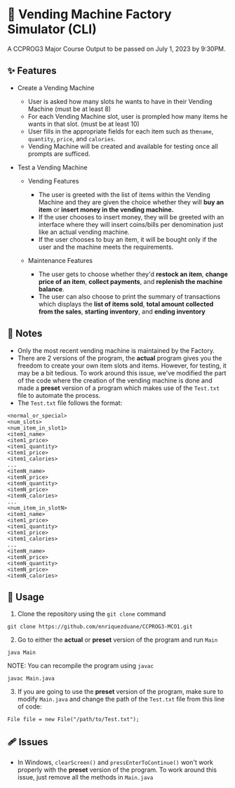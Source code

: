 # 🏧 Vending Machine Factory Simulator (CLI)

A CCPROG3 Major Course Output to be passed on July 1, 2023 by 9:30PM.

## ✨ Features

- Create a Vending Machine

  - User is asked how many slots he wants to have in their Vending Machine (must be at least 8)
  - For each Vending Machine slot, user is prompled how many items he wants in that slot. (must be at least 10)
  - User fills in the appropriate fields for each item such as the`name`, `quantity`, `price`, and `calories`.
  - Vending Machine will be created and available for testing once all prompts are sufficed.

- Test a Vending Machine

  - Vending Features
    - The user is greeted with the list of items within the Vending Machine and they are given the choice whether they will **buy an item** or **insert money in the vending machine.**
    - If the user chooses to insert money, they will be greeted with an interface where they will insert coins/bills per denomination just like an actual vending machine.
    - If the user chooses to buy an item, it will be bought only if the user and the machine meets the requirements.

  - Maintenance Features
    - The user gets to choose whether they'd **restock an item**, **change price of an item**, **collect payments**, and **replenish the machine balance**.
    - The user can also choose to print the summary of transactions which displays the **list of items sold**, **total amount collected from the sales**, **starting inventory**, and **ending inventory**

## 📝 Notes

- Only the most recent vending machine is maintained by the Factory.
- There are 2 versions of the program, the **actual** program gives you the freedom to create your own item slots and items. However, for testing, it may be a bit tedious. To work around this issue, we've modified the part of the code where the creation of the vending machine is done and made a **preset** version of a program which makes use of the `Test.txt` file to automate the process.
- The `Test.txt` file follows the format:

```
<normal_or_special>
<num_slots>
<num_item_in_slot1>
<item1_name>
<item1_price>
<item1_quantity>
<item1_price>
<item1_calories>
...
<itemN_name>
<itemN_price>
<itemN_quantity>
<itemN_price>
<itemN_calories>
...
<num_item_in_slotN>
<item1_name>
<item1_price>
<item1_quantity>
<item1_price>
<item1_calories>
...
<itemN_name>
<itemN_price>
<itemN_quantity>
<itemN_price>
<itemN_calories>
```

## 🚀 Usage

1. Clone the repository using the `git clone` command

```
git clone https://github.com/enriquezduane/CCPROG3-MCO1.git
```

2. Go to either the **actual** or **preset** version of the program and run `Main`

```
java Main
```

NOTE: You can recompile the program using `javac`

```
javac Main.java
```

3. If you are going to use the **preset** version of the program, make sure to modify `Main.java` and change the path of the `Test.txt` file from this line of code:

```
File file = new File("/path/to/Test.txt");
```

## 🩹 Issues

- In Windows, `clearScreen()` and `pressEnterToContinue()` won't work properly with the **preset** version of the program. To work around this issue, just remove all the methods in `Main.java`
